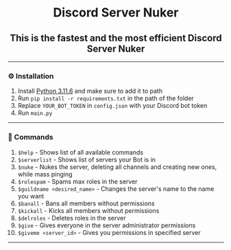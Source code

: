 <h1 align="center">Discord Server Nuker</h1>
<h2 align="center">This is the fastest and the most efficient Discord Server Nuker</h2>

---

### ⚙️ Installation
1. Install [Python 3.11.6](https://www.python.org/downloads/release/python-3116/) and make sure to add it to path
2. Run `pip install -r requirements.txt` in the path of the folder
3. Replace `YOUR_BOT_TOKEN` in `config.json` with your Discord bot token
4. Run `main.py`

---

### 🤖 Commands
1. `$help` - Shows list of all available commands
2. `$serverlist` - Shows list of servers your Bot is in
3. `$nuke` - Nukes the server, deleting all channels and creating new ones, while mass pinging
4. `$rolespam` - Spams max roles in the server
5. `$guildname <desired_name>` - Changes the server's name to the name you want
6. `$banall` - Bans all members without permissions
7. `$kickall` - Kicks all members without permissions
8. `$delroles` - Deletes roles in the server
9. `$give` - Gives everyone in the server administrator permissions
10. `$giveme <server_id>` - Gives you permissions in specified server

---

